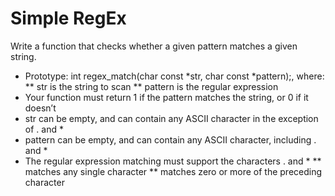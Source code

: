# Simple RegEx

Write a function that checks whether a given pattern matches a given string.

* Prototype: int regex_match(char const *str, char const *pattern);, where:
** str is the string to scan
** pattern is the regular expression
* Your function must return 1 if the pattern matches the string, or 0 if it doesn’t
* str can be empty, and can contain any ASCII character in the exception of . and *
* pattern can be empty, and can contain any ASCII character, including . and *
* The regular expression matching must support the characters . and *
** matches any single character
** matches zero or more of the preceding character